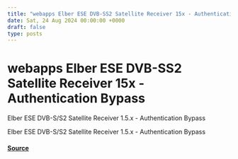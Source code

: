 ```yaml
---
title: "webapps Elber ESE DVB-SS2 Satellite Receiver 15x - Authentication Bypass"
date: Sat, 24 Aug 2024 00:00:00 +0000
draft: false
type: posts
---
```

# webapps Elber ESE DVB-SS2 Satellite Receiver 15x - Authentication Bypass





Elber ESE DVB-S/S2 Satellite Receiver 1.5.x - Authentication Bypass

Elber ESE DVB-S/S2 Satellite Receiver 1.5.x - Authentication Bypass

#### [Source](https://www.exploit-db.com/exploits/52069)

